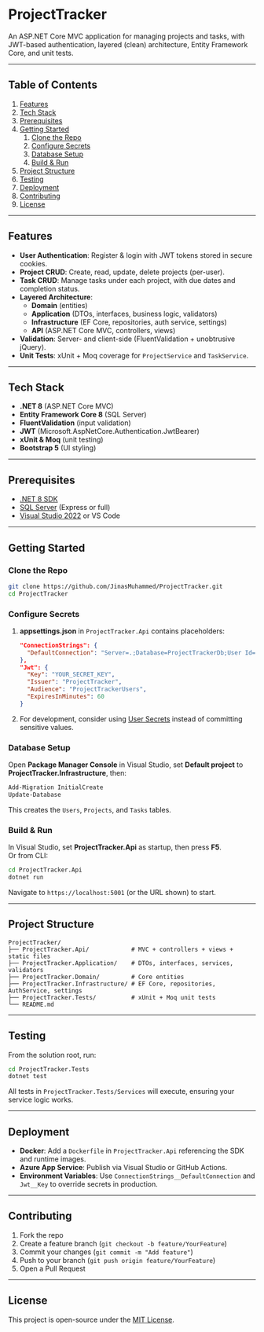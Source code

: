 # ProjectTracker

An ASP.NET Core MVC application for managing projects and tasks, with JWT-based authentication, layered (clean) architecture, Entity Framework Core, and unit tests.

---

## Table of Contents

1. [Features](#features)  
2. [Tech Stack](#tech-stack)  
3. [Prerequisites](#prerequisites)  
4. [Getting Started](#getting-started)  
   1. [Clone the Repo](#clone-the-repo)  
   2. [Configure Secrets](#configure-secrets)  
   3. [Database Setup](#database-setup)  
   4. [Build & Run](#build--run)  
5. [Project Structure](#project-structure)  
6. [Testing](#testing)  
7. [Deployment](#deployment)  
8. [Contributing](#contributing)  
9. [License](#license)  

---

## Features

- **User Authentication**: Register & login with JWT tokens stored in secure cookies.  
- **Project CRUD**: Create, read, update, delete projects (per-user).  
- **Task CRUD**: Manage tasks under each project, with due dates and completion status.  
- **Layered Architecture**:  
  - **Domain** (entities)  
  - **Application** (DTOs, interfaces, business logic, validators)  
  - **Infrastructure** (EF Core, repositories, auth service, settings)  
  - **API** (ASP.NET Core MVC, controllers, views)  
- **Validation**: Server- and client-side (FluentValidation + unobtrusive jQuery).  
- **Unit Tests**: xUnit + Moq coverage for `ProjectService` and `TaskService`.  

---

## Tech Stack

- **.NET 8** (ASP.NET Core MVC)  
- **Entity Framework Core 8** (SQL Server)  
- **FluentValidation** (input validation)  
- **JWT** (Microsoft.AspNetCore.Authentication.JwtBearer)  
- **xUnit & Moq** (unit testing)  
- **Bootstrap 5** (UI styling)  

---

## Prerequisites

- [.NET 8 SDK](https://dotnet.microsoft.com/download)  
- [SQL Server](https://www.microsoft.com/en-us/sql-server/) (Express or full)  
- [Visual Studio 2022](https://visualstudio.microsoft.com/) or VS Code  

---

## Getting Started

### Clone the Repo

```bash
git clone https://github.com/JinasMuhammed/ProjectTracker.git
cd ProjectTracker
```

### Configure Secrets

1. **appsettings.json** in `ProjectTracker.Api` contains placeholders:

   ```json
   "ConnectionStrings": {
     "DefaultConnection": "Server=.;Database=ProjectTrackerDb;User Id=sa;Password=YourP@ssw0rd;..."
   },
   "Jwt": {
     "Key": "YOUR_SECRET_KEY",
     "Issuer": "ProjectTracker",
     "Audience": "ProjectTrackerUsers",
     "ExpiresInMinutes": 60
   }
   ```

2. For development, consider using [User Secrets](https://learn.microsoft.com/aspnet/core/security/app-secrets) instead of committing sensitive values.

### Database Setup

Open **Package Manager Console** in Visual Studio, set **Default project** to **ProjectTracker.Infrastructure**, then:

```powershell
Add-Migration InitialCreate
Update-Database
```

This creates the `Users`, `Projects`, and `Tasks` tables.

### Build & Run

In Visual Studio, set **ProjectTracker.Api** as startup, then press **F5**.  
Or from CLI:

```bash
cd ProjectTracker.Api
dotnet run
```

Navigate to `https://localhost:5001` (or the URL shown) to start.

---

## Project Structure

```
ProjectTracker/
├── ProjectTracker.Api/            # MVC + controllers + views + static files
├── ProjectTracker.Application/    # DTOs, interfaces, services, validators
├── ProjectTracker.Domain/         # Core entities
├── ProjectTracker.Infrastructure/ # EF Core, repositories, AuthService, settings
├── ProjectTracker.Tests/          # xUnit + Moq unit tests
└── README.md
```

---

## Testing

From the solution root, run:

```bash
cd ProjectTracker.Tests
dotnet test
```

All tests in `ProjectTracker.Tests/Services` will execute, ensuring your service logic works.

---

## Deployment

- **Docker**: Add a `Dockerfile` in `ProjectTracker.Api` referencing the SDK and runtime images.  
- **Azure App Service**: Publish via Visual Studio or GitHub Actions.  
- **Environment Variables**: Use `ConnectionStrings__DefaultConnection` and `Jwt__Key` to override secrets in production.

---

## Contributing

1. Fork the repo  
2. Create a feature branch (`git checkout -b feature/YourFeature`)  
3. Commit your changes (`git commit -m "Add feature"`)  
4. Push to your branch (`git push origin feature/YourFeature`)  
5. Open a Pull Request  

---

## License

This project is open-source under the [MIT License](LICENSE).
